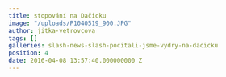 ```yaml
---
title: stopování na Dačicku
image: "/uploads/P1040519_900.JPG"
author: jitka-vetrovcova
tags: []
galleries: slash-news-slash-pocitali-jsme-vydry-na-dacicku
position: 4
date: 2016-04-08 13:57:40.000000000 Z
---
```

